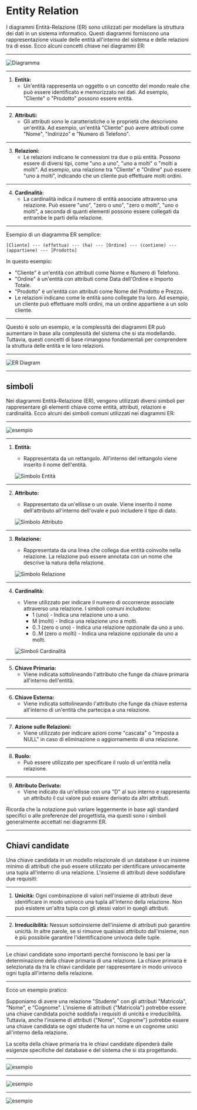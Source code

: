 # Entity Relation

I diagrammi Entità-Relazione (ER) sono utilizzati per modellare la struttura dei dati in un sistema informatico. Questi diagrammi forniscono una rappresentazione visuale delle entità all'interno del sistema e delle relazioni tra di esse. Ecco alcuni concetti chiave nei diagrammi ER:

---

![Diagramma](scuola-e-r.webp)

---

1. **Entità:**
   - Un'entità rappresenta un oggetto o un concetto del mondo reale che può essere identificato e memorizzato nei dati. Ad esempio, "Cliente" o "Prodotto" possono essere entità.

---

2. **Attributi:**
   - Gli attributi sono le caratteristiche o le proprietà che descrivono un'entità. Ad esempio, un'entità "Cliente" può avere attributi come "Nome", "Indirizzo" e "Numero di Telefono".

---

3. **Relazioni:**
   - Le relazioni indicano le connessioni tra due o più entità. Possono essere di diversi tipi, come "uno a uno", "uno a molti" o "molti a molti". Ad esempio, una relazione tra "Cliente" e "Ordine" può essere "uno a molti", indicando che un cliente può effettuare molti ordini.

---

4. **Cardinalità:**
   - La cardinalità indica il numero di entità associate attraverso una relazione. Può essere "uno", "zero o uno", "zero o molti", "uno o molti", a seconda di quanti elementi possono essere collegati da entrambe le parti della relazione.

---

Esempio di un diagramma ER semplice:

```plaintext
[Cliente] --- (effettua) --- (ha) --- [Ordine] --- (contiene) --- (appartiene) --- [Prodotto]
```

In questo esempio:

- "Cliente" è un'entità con attributi come Nome e Numero di Telefono.
- "Ordine" è un'entità con attributi come Data dell'Ordine e Importo Totale.
- "Prodotto" è un'entità con attributi come Nome del Prodotto e Prezzo.
- Le relazioni indicano come le entità sono collegate tra loro. Ad esempio, un cliente può effettuare molti ordini, ma un ordine appartiene a un solo cliente.

---

Questo è solo un esempio, e la complessità dei diagrammi ER può aumentare in base alla complessità del sistema che si sta modellando. Tuttavia, questi concetti di base rimangono fondamentali per comprendere la struttura delle entità e le loro relazioni.

---

![ER Diagram](https://github.com/maboglia/ProgrammingResources/blob/master/images/internet-sales-model.png?raw=true)

---

## simboli

Nei diagrammi Entità-Relazione (ER), vengono utilizzati diversi simboli per rappresentare gli elementi chiave come entità, attributi, relazioni e cardinalità. Ecco alcuni dei simboli comuni utilizzati nei diagrammi ER:

---

![esempio](e-r_diagrams2.jpg)

---

1. **Entità:**
   - Rappresentata da un rettangolo. All'interno del rettangolo viene inserito il nome dell'entità.

   ![Simbolo Entità](http://linuxdidattica.org/docs/fb_db/figures/esempioER.png)

---

2. **Attributo:**
   - Rappresentato da un'ellisse o un ovale. Viene inserito il nome dell'attributo all'interno dell'ovale e può includere il tipo di dato.

   ![Simbolo Attributo](http://linuxdidattica.org/docs/fb_db/figures/attributo.png)

---

3. **Relazione:**
   - Rappresentata da una linea che collega due entità coinvolte nella relazione. La relazione può essere annotata con un nome che descrive la natura della relazione.

   ![Simbolo Relazione](http://linuxdidattica.org/docs/fb_db/figures/alunnoclassebis.png)

---

4. **Cardinalità:**
   - Viene utilizzato per indicare il numero di occorrenze associate attraverso una relazione. I simboli comuni includono:
     - 1 (uno) - Indica una relazione uno a uno.
     - M (molti) - Indica una relazione uno a molti.
     - 0..1 (zero o uno) - Indica una relazione opzionale da uno a uno.
     - 0..M (zero o molti) - Indica una relazione opzionale da uno a molti.

   ![Simboli Cardinalità](http://linuxdidattica.org/docs/fb_db/figures/alunnoclasseer.png)

---

5. **Chiave Primaria:**
   - Viene indicata sottolineando l'attributo che funge da chiave primaria all'interno dell'entità.


---

6. **Chiave Esterna:**
   - Viene indicata sottolineando l'attributo che funge da chiave esterna all'interno di un'entità che partecipa a una relazione.


---

7. **Azione sulle Relazioni:**
   - Viene utilizzato per indicare azioni come "cascata" o "imposta a NULL" in caso di eliminazione o aggiornamento di una relazione.


---

8. **Ruolo:**
   - Può essere utilizzato per specificare il ruolo di un'entità nella relazione.


---

9. **Attributo Derivato:**
   - Viene indicato da un'ellisse con una "D" al suo interno e rappresenta un attributo il cui valore può essere derivato da altri attributi.


Ricorda che la notazione può variare leggermente in base agli standard specifici o alle preferenze del progettista, ma questi sono i simboli generalmente accettati nei diagrammi ER.

---

## Chiavi candidate

Una chiave candidata in un modello relazionale di un database è un insieme minimo di attributi che può essere utilizzato per identificare univocamente una tupla all'interno di una relazione. L'insieme di attributi deve soddisfare due requisiti:

---

1. **Unicità:** Ogni combinazione di valori nell'insieme di attributi deve identificare in modo univoco una tupla all'interno della relazione. Non può esistere un'altra tupla con gli stessi valori in quegli attributi.

---

2. **Irreducibilità:** Nessun sottoinsieme dell'insieme di attributi può garantire unicità. In altre parole, se si rimuove qualsiasi attributo dall'insieme, non è più possibile garantire l'identificazione univoca delle tuple.

---

Le chiavi candidate sono importanti perché forniscono le basi per la determinazione della chiave primaria di una relazione. La chiave primaria è selezionata da tra le chiavi candidate per rappresentare in modo univoco ogni tupla all'interno della relazione.

---

Ecco un esempio pratico:

Supponiamo di avere una relazione "Studente" con gli attributi "Matricola", "Nome", e "Cognome". L'insieme di attributi {"Matricola"} potrebbe essere una chiave candidata poiché soddisfa i requisiti di unicità e irreducibilità. Tuttavia, anche l'insieme di attributi {"Nome", "Cognome"} potrebbe essere una chiave candidata se ogni studente ha un nome e un cognome unici all'interno della relazione.

La scelta della chiave primaria tra le chiavi candidate dipenderà dalle esigenze specifiche del database e del sistema che si sta progettando.

---

![esempio](e-r_diagrams3.jpg)

---

![esempio](e-r-diagram3.png)

---

![esempio](erd-symbols.jpg)